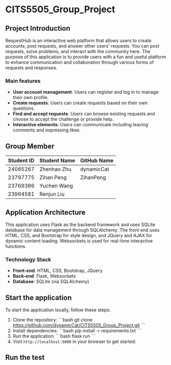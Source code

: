 # CITS5505_Group_Project

## Project Introduction
RequestHub is an interactive web platform that allows users to create accounts, post requests, and answer other users' requests. You can post requests, solve problems, and interact with the community here. The purpose of this application is to provide users with a fun and useful platform to enhance communication and collaboration through various forms of requests and responses.

### Main features
- **User account management**: Users can register and log in to manage their own profile. 
- **Create requests**: Users can create requests based on their own questions. 
- **Find and accept requests**: Users can browse existing requests and choose to accept the challenge or provide help. 
- **Interactive elements**: Users can communicate including leaving comments and expressing likes.

## Group Member
| Student ID | Student Name | GitHub Name |
|----------|-------------|---------------|
| 24065267 | Zhenhao Zhu | dynamicCat    |
| 23797775 | Zihan Peng | ZihanPeng      |
| 23769386 | Yuchen Wang |        |
| 23964581 | Renjun Liu |         |

## Application Architecture

This application uses Flask as the backend framework and uses SQLite database for data management through SQLAlchemy. The front end uses HTML, CSS, and Bootstrap for style design, and JQuery and AJAX for dynamic content loading. Websockets is used for real-time interactive functions. 

### Technology Stack

- **Front-end**: HTML, CSS, Bootstrap, JQuery
- **Back-end**: Flask, Websockets
- **Database**: SQLite (via SQLAlchemy)

## Start the application

To start the application locally, follow these steps:
1. Clone the repository:
   \```bash
   git clone https://github.com/dynamicCat/CITS5505_Group_Project.git
   \```
2. Install dependencies:
    \```bash
    pip install -r requirements.txt
    \```
3. Run the application:
    \```bash
    flask run
    \```
4. Visit `http://localhost:5000` in your browser to get started. 

## Run the test
